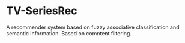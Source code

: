 # TV-SeriesRec
A recommender system based on fuzzy associative classification and semantic information. Based on comntent filtering.
 
